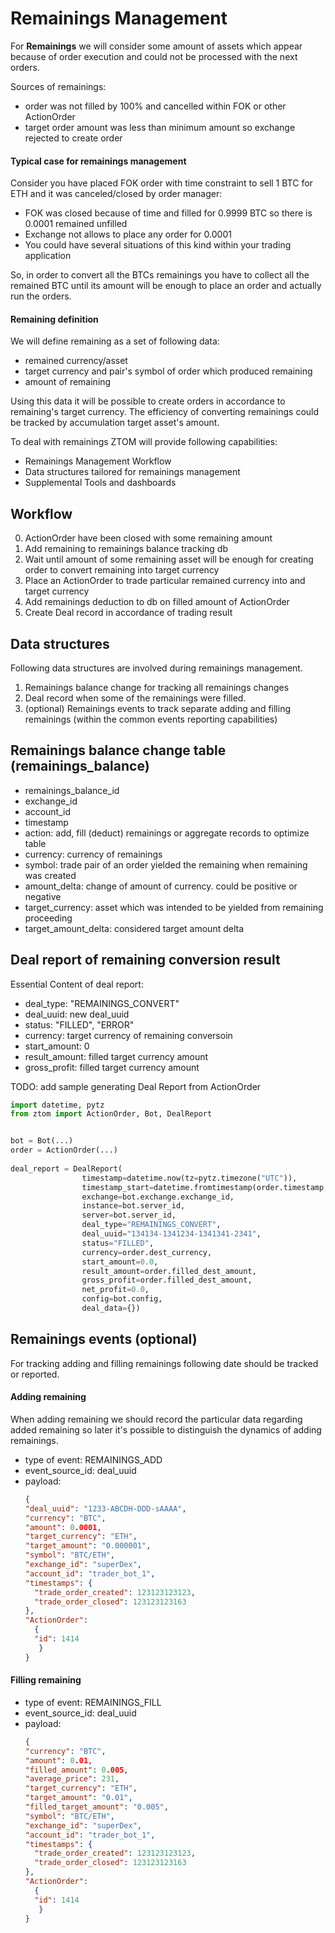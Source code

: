 Remainings Management
=====================

For **Remainings** we will consider some amount of assets which appear because of order execution and could not be
processed with the next orders.
  
Sources of remainings:
 - order was not filled by 100% and cancelled within FOK or other ActionOrder
 - target order amount was less than minimum amount so exchange rejected to create order


#### Typical case for remainings management  
   
Consider you have placed FOK order with time constraint to sell 1 BTC for ETH and it was canceled/closed by order manager:
 - FOK was closed because of time and filled for 0.9999 BTC so there is 0.0001 remained unfilled
 - Exchange not allows to place any order for 0.0001    
 - You could have several situations of this kind within your trading application

So, in order to convert all the BTCs remainings you have to collect all the remained BTC until its amount will be enough 
to place an order and actually run the orders.


#### Remaining definition

We will define remaining as a set of following data:
- remained currency/asset
- target currency and pair's symbol of order which produced remaining
- amount of remaining 

Using this data it will be possible to create orders in accordance to remaining's target currency.
The efficiency of converting remainings could be tracked by accumulation target asset's amount. 

To deal with remainings ZTOM will provide following capabilities: 

- Remainings Management Workflow
- Data structures tailored for remainings management 
- Supplemental Tools and dashboards  

Workflow
-------- 
0. ActionOrder have been closed with some remaining amount
1. Add remaining to remainings balance tracking db
2. Wait until amount of some remaining asset will be enough for creating order to convert remaining into target currency
3. Place an ActionOrder to trade particular remained currency into and target currency 
4. Add remainings deduction to db on filled amount of ActionOrder 
5. Create Deal record in accordance of trading result

Data structures
---------------
Following data structures are involved during remainings management. 

1. Remainings balance change for tracking all remainings changes  
2. Deal record when some of the remainings were filled.  
3. (optional) Remainings events to track separate adding and filling remainings (within the common events reporting capabilities)

## Remainings balance change table (remainings_balance)
 
- remainings_balance_id  
- exchange_id
- account_id
- timestamp
- action: add, fill (deduct) remainings or aggregate records to optimize table
- currency: currency of remainings
- symbol: trade pair of an order yielded the remaining when remaining was created
- amount_delta: change of amount of currency. could be positive or negative 
- target_currency: asset which was intended to be yielded from remaining proceeding 
- target_amount_delta: considered target amount delta

## Deal report of remaining conversion result

Essential Content of deal report: 
- deal_type: "REMAININGS_CONVERT"
- deal_uuid: new deal_uuid
- status: "FILLED", "ERROR" 
- currency: target currency of remaining conversoin
- start_amount: 0 
- result_amount: filled target currency amount
- gross_profit: filled target currency amount

TODO: add sample generating Deal Report from ActionOrder
```python
import datetime, pytz
from ztom import ActionOrder, Bot, DealReport


bot = Bot(...)
order = ActionOrder(...)
            
deal_report = DealReport(
                timestamp=datetime.now(tz=pytz.timezone("UTC")),
                timestamp_start=datetime.fromtimestamp(order.timestamp, tz=pytz.timezone("UTC")),
                exchange=bot.exchange.exchange_id,
                instance=bot.server_id,
                server=bot.server_id,
                deal_type="REMAININGS_CONVERT",
                deal_uuid="134134-1341234-1341341-2341",
                status="FILLED",
                currency=order.dest_currency,
                start_amount=0.0,
                result_amount=order.filled_dest_amount,
                gross_profit=order.filled_dest_amount,
                net_profit=0.0,
                config=bot.config,
                deal_data={})
``` 
 
## Remainings events (optional)

For tracking adding and filling remainings following date should be tracked or reported.

#### Adding remaining

When adding remaining we should record the particular data regarding added remaining so later it's possible to distinguish
the dynamics of adding remainings.     

- type of event: REMAININGS_ADD
- event_source_id: deal_uuid
- payload:  
  ```JSON
  {
  "deal_uuid": "1233-ABCDH-DDD-sAAAA",
  "currency": "BTC",
  "amount": 0.0001, 
  "target_currency": "ETH",
  "target_amount": "0.000001",
  "symbol": "BTC/ETH", 
  "exchange_id": "superDex", 
  "account_id": "trader_bot_1",
  "timestamps": {
    "trade_order_created": 123123123123,
    "trade_order_closed": 123123123163 
  },
  "ActionOrder": 
    {
    "id": 1414
     }
  } 
  ```
#### Filling remaining
- type of event: REMAININGS_FILL
- event_source_id: deal_uuid
- payload:  
  ```JSON
  {
  "currency": "BTC",
  "amount": 0.01,
  "filled_amount": 0.005,
  "average_price": 231,
  "target_currency": "ETH",
  "target_amount": "0.01",
  "filled_target_amount": "0.005",
  "symbol": "BTC/ETH", 
  "exchange_id": "superDex", 
  "account_id": "trader_bot_1",
  "timestamps": {
    "trade_order_created": 123123123123,
    "trade_order_closed": 123123123163 
  },
  "ActionOrder": 
    {
    "id": 1414
     }
  } 
  ``` 


